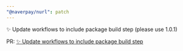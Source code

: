```yaml
---
"@naverpay/nurl": patch
---
```


✨ Update workflows to include package build step (please use 1.0.1)

PR: [✨ Update workflows to include package build step](https://github.com/NaverPayDev/nurl/pull/67)
